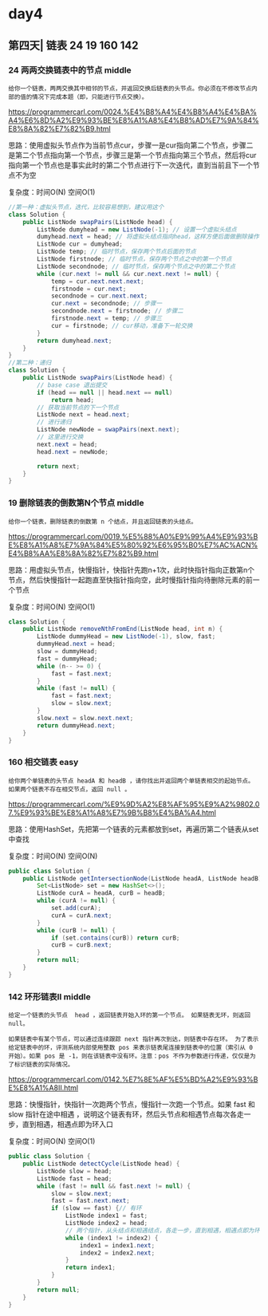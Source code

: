 # day4

## 第四天| 链表 24 19 160 142

### 24 两两交换链表中的节点 middle
```
给你一个链表，两两交换其中相邻的节点，并返回交换后链表的头节点。你必须在不修改节点内部的值的情况下完成本题（即，只能进行节点交换）。
```
https://programmercarl.com/0024.%E4%B8%A4%E4%B8%A4%E4%BA%A4%E6%8D%A2%E9%93%BE%E8%A1%A8%E4%B8%AD%E7%9A%84%E8%8A%82%E7%82%B9.html

思路：使用虚拟头节点作为当前节点cur，步骤一是cur指向第二个节点，步骤二是第二个节点指向第一个节点，步骤三是第一个节点指向第三个节点，然后将cur指向第一个节点也是事实此时的第二个节点进行下一次迭代，直到当前且下一个节点不为空

复杂度：时间O(N) 空间O(1)
```java
//第一种：虚拟头节点，迭代，比较容易想到，建议用这个
class Solution {
    public ListNode swapPairs(ListNode head) {
        ListNode dumyhead = new ListNode(-1); // 设置一个虚拟头结点
        dumyhead.next = head; // 将虚拟头结点指向head，这样方便后面做删除操作
        ListNode cur = dumyhead;
        ListNode temp; // 临时节点，保存两个节点后面的节点
        ListNode firstnode; // 临时节点，保存两个节点之中的第一个节点
        ListNode secondnode; // 临时节点，保存两个节点之中的第二个节点
        while (cur.next != null && cur.next.next != null) {
            temp = cur.next.next.next;
            firstnode = cur.next;
            secondnode = cur.next.next;
            cur.next = secondnode; // 步骤一
            secondnode.next = firstnode; // 步骤二
            firstnode.next = temp; // 步骤三
            cur = firstnode; // cur移动，准备下一轮交换
        }
        return dumyhead.next;
    }
}
//第二种：递归
class Solution {
    public ListNode swapPairs(ListNode head) {
        // base case 退出提交
        if (head == null || head.next == null)
            return head;
        // 获取当前节点的下一个节点
        ListNode next = head.next;
        // 进行递归
        ListNode newNode = swapPairs(next.next);
        // 这里进行交换
        next.next = head;
        head.next = newNode;

        return next;
    }
}
```

### 19 删除链表的倒数第N个节点 middle
```
给你一个链表，删除链表的倒数第 n 个结点，并且返回链表的头结点。
```
https://programmercarl.com/0019.%E5%88%A0%E9%99%A4%E9%93%BE%E8%A1%A8%E7%9A%84%E5%80%92%E6%95%B0%E7%AC%ACN%E4%B8%AA%E8%8A%82%E7%82%B9.html

思路：用虚拟头节点，快慢指针，快指针先跑n+1次，此时快指针指向正数第n个节点，然后快慢指针一起跑直至快指针指向空，此时慢指针指向待删除元素的前一个节点

复杂度：时间O(N) 空间O(1)
```java
class Solution {
    public ListNode removeNthFromEnd(ListNode head, int n) {
        ListNode dummyHead = new ListNode(-1), slow, fast;
        dummyHead.next = head;
        slow = dummyHead;
        fast = dummyHead;
        while (n-- >= 0) {
            fast = fast.next;
        }
        while (fast != null) {
            fast = fast.next;
            slow = slow.next;
        }
        slow.next = slow.next.next;
        return dummyHead.next;
    }
}
```

### 160 相交链表 easy
```
给你两个单链表的头节点 headA 和 headB ，请你找出并返回两个单链表相交的起始节点。如果两个链表不存在相交节点，返回 null 。
```
https://programmercarl.com/%E9%9D%A2%E8%AF%95%E9%A2%9802.07.%E9%93%BE%E8%A1%A8%E7%9B%B8%E4%BA%A4.html

思路：使用HashSet，先把第一个链表的元素都放到set，再遍历第二个链表从set中查找

复杂度：时间O(N) 空间O(N)
```java
public class Solution {
    public ListNode getIntersectionNode(ListNode headA, ListNode headB) {
        Set<ListNode> set = new HashSet<>();
        ListNode curA = headA, curB = headB;
        while (curA != null) {
            set.add(curA);
            curA = curA.next;
        }
        while (curB != null) {
            if (set.contains(curB)) return curB;
            curB = curB.next;
        }
        return null;
    }
}
```

### 142 环形链表II middle
```
给定一个链表的头节点  head ，返回链表开始入环的第一个节点。 如果链表无环，则返回 null。

如果链表中有某个节点，可以通过连续跟踪 next 指针再次到达，则链表中存在环。 为了表示给定链表中的环，评测系统内部使用整数 pos 来表示链表尾连接到链表中的位置（索引从 0 开始）。如果 pos 是 -1，则在该链表中没有环。注意：pos 不作为参数进行传递，仅仅是为了标识链表的实际情况。
```
https://programmercarl.com/0142.%E7%8E%AF%E5%BD%A2%E9%93%BE%E8%A1%A8II.html

思路：快慢指针，快指针一次跑两个节点，慢指针一次跑一个节点。如果 fast 和 slow 指针在途中相遇 ，说明这个链表有环，然后头节点和相遇节点每次各走一步，直到相遇，相遇点即为环入口

复杂度：时间O(N) 空间O(1)
```java
public class Solution {
    public ListNode detectCycle(ListNode head) {
        ListNode slow = head;
        ListNode fast = head;
        while (fast != null && fast.next != null) {
            slow = slow.next;
            fast = fast.next.next;
            if (slow == fast) {// 有环
                ListNode index1 = fast;
                ListNode index2 = head;
                // 两个指针，从头结点和相遇结点，各走一步，直到相遇，相遇点即为环入口
                while (index1 != index2) {
                    index1 = index1.next;
                    index2 = index2.next;
                }
                return index1;
            }
        }
        return null;
    }
}
```